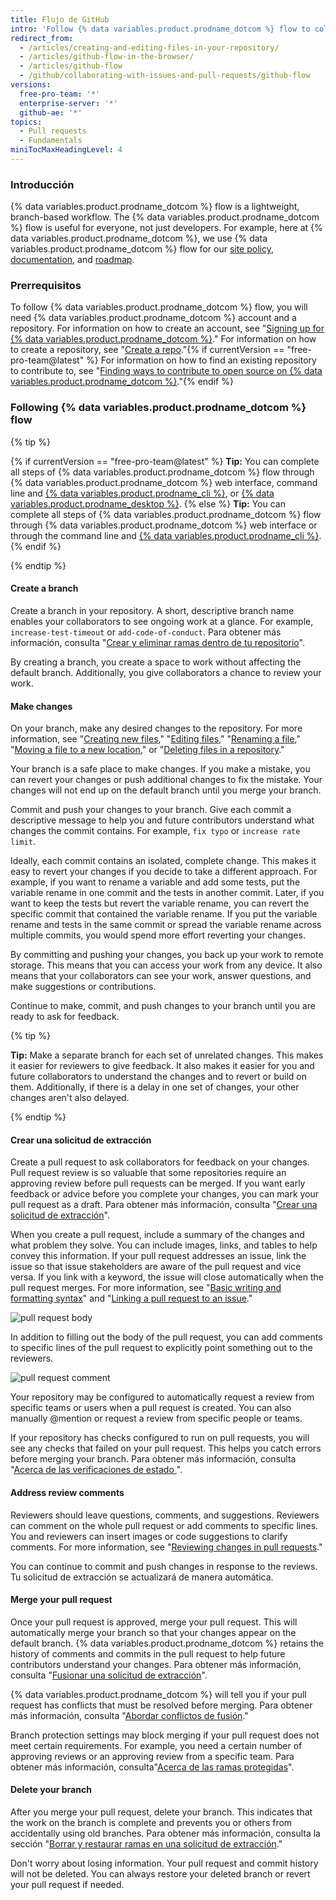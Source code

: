 ```yaml
---
title: Flujo de GitHub
intro: 'Follow {% data variables.product.prodname_dotcom %} flow to collaborate on projects.'
redirect_from:
  - /articles/creating-and-editing-files-in-your-repository/
  - /articles/github-flow-in-the-browser/
  - /articles/github-flow
  - /github/collaborating-with-issues-and-pull-requests/github-flow
versions:
  free-pro-team: '*'
  enterprise-server: '*'
  github-ae: '*'
topics:
  - Pull requests
  - Fundamentals
miniTocMaxHeadingLevel: 4
---
```


### Introducción

{% data variables.product.prodname_dotcom %} flow is a lightweight, branch-based workflow. The {% data variables.product.prodname_dotcom %} flow is useful for everyone, not just developers. For example, here at {% data variables.product.prodname_dotcom %}, we use {% data variables.product.prodname_dotcom %} flow for our [site policy](https://github.com/github/site-policy), [documentation](https://github.com/github/docs), and [roadmap](https://github.com/github/roadmap).

### Prerrequisitos

To follow {% data variables.product.prodname_dotcom %} flow, you will need {% data variables.product.prodname_dotcom %} account and a repository. For information on how to create an account, see "[Signing up for {% data variables.product.prodname_dotcom %}](/github/getting-started-with-github/signing-up-for-github)." For information on how to create a repository, see "[Create a repo](/github/getting-started-with-github/create-a-repo)."{% if currentVersion == "free-pro-team@latest" %} For information on how to find an existing repository to contribute to, see "[Finding ways to contribute to open source on {% data variables.product.prodname_dotcom %}](/github/getting-started-with-github/finding-ways-to-contribute-to-open-source-on-github)."{% endif %}

### Following {% data variables.product.prodname_dotcom %} flow

{% tip %}

{% if currentVersion == "free-pro-team@latest" %}
**Tip:** You can complete all steps of {% data variables.product.prodname_dotcom %} flow through {% data variables.product.prodname_dotcom %} web interface, command line and [{% data variables.product.prodname_cli %}](https://cli.github.com), or [{% data variables.product.prodname_desktop %}](/desktop).
{% else %}
**Tip:** You can complete all steps of {% data variables.product.prodname_dotcom %} flow through {% data variables.product.prodname_dotcom %} web interface or through the command line and [{% data variables.product.prodname_cli %}](https://cli.github.com).
{% endif %}

{% endtip %}

#### Create a branch

  Create a branch in your repository. A short, descriptive branch name enables your collaborators to see ongoing work at a glance. For example, `increase-test-timeout` or `add-code-of-conduct`. Para obtener más información, consulta "[Crear y eliminar ramas dentro de tu repositorio](/github/collaborating-with-issues-and-pull-requests/creating-and-deleting-branches-within-your-repository)".

  By creating a branch, you create a space to work without affecting the default branch. Additionally, you give collaborators a chance to review your work.

#### Make changes

On your branch, make any desired changes to the repository. For more information, see "[Creating new files](/articles/creating-new-files)," "[Editing files](/articles/editing-files)," "[Renaming a file](/articles/renaming-a-file)," "[Moving a file to a new location](/articles/moving-a-file-to-a-new-location)," or "[Deleting files in a repository](/github/managing-files-in-a-repository/deleting-files-in-a-repository)."

Your branch is a safe place to make changes. If you make a mistake, you can revert your changes or push additional changes to fix the mistake. Your changes will not end up on the default branch until you merge your branch.

Commit and push your changes to your branch. Give each commit a descriptive message to help you and future contributors understand what changes the commit contains. For example, `fix typo` or `increase rate limit`.

Ideally, each commit contains an isolated, complete change. This makes it easy to revert your changes if you decide to take a different approach. For example, if you want to rename a variable and add some tests, put the variable rename in one commit and the tests in another commit. Later, if you want to keep the tests but revert the variable rename, you can revert the specific commit that contained the variable rename. If you put the variable rename and tests in the same commit or spread the variable rename across multiple commits, you would spend more effort reverting your changes.

By committing and pushing your changes, you back up your work to remote storage. This means that you can access your work from any device. It also means that your collaborators can see your work, answer questions, and make suggestions or contributions.

Continue to make, commit, and push changes to your branch until you are ready to ask for feedback.

{% tip %}

**Tip:** Make a separate branch for each set of unrelated changes. This makes it easier for reviewers to give feedback. It also makes it easier for you and future collaborators to understand the changes and to revert or build on them. Additionally, if there is a delay in one set of changes, your other changes aren't also delayed.

{% endtip %}

#### Crear una solicitud de extracción

Create a pull request to ask collaborators for feedback on your changes. Pull request review is so valuable that some repositories require an approving review before pull requests can be merged. If you want early feedback or advice before you complete your changes, you can mark your pull request as a draft. Para obtener más información, consulta "[Crear una solicitud de extracción](/articles/creating-a-pull-request)".

When you create a pull request, include a summary of the changes and what problem they solve. You can include images, links, and tables to help convey this information. If your pull request addresses an issue, link the issue so that issue stakeholders are aware of the pull request and vice versa. If you link with a keyword, the issue will close automatically when the pull request merges. For more information, see "[Basic writing and formatting syntax](/github/writing-on-github/basic-writing-and-formatting-syntax)" and "[Linking a pull request to an issue](/github/managing-your-work-on-github/linking-a-pull-request-to-an-issue)."

![pull request body](../../../assets/images/help/pull_requests/pull-request-body.png)

In addition to filling out the body of the pull request, you can add comments to specific lines of the pull request to explicitly point something out to the reviewers.

![pull request comment](../../../assets/images/help/pull_requests/pull-request-comment.png)

Your repository may be configured to automatically request a review from specific teams or users when a pull request is created. You can also manually @mention or request a review from specific people or teams.

If your repository has checks configured to run on pull requests, you will see any checks that failed on your pull request. This helps you catch errors before merging your branch. Para obtener más información, consulta "[Acerca de las verificaciones de estado ](/github/collaborating-with-issues-and-pull-requests/about-status-checks)".

#### Address review comments

Reviewers should leave questions, comments, and suggestions. Reviewers can comment on the whole pull request or add comments to specific lines. You and reviewers can insert images or code suggestions to clarify comments. For more information, see "[Reviewing changes in pull requests](/github/collaborating-with-issues-and-pull-requests/reviewing-changes-in-pull-requests)."

You can continue to commit and push changes in response to the reviews. Tu solicitud de extracción se actualizará de manera automática.

#### Merge your pull request

Once your pull request is approved, merge your pull request. This will automatically merge your branch so that your changes appear on the default branch. {% data variables.product.prodname_dotcom %} retains the history of comments and commits in the pull request to help future contributors understand your changes. Para obtener más información, consulta "[Fusionar una solicitud de extracción](/articles/merging-a-pull-request)".

{% data variables.product.prodname_dotcom %} will tell you if your pull request has conflicts that must be resolved before merging. Para obtener más información, consulta "[Abordar conflictos de fusión](/github/collaborating-with-issues-and-pull-requests/addressing-merge-conflicts)."

Branch protection settings may block merging if your pull request does not meet certain requirements. For example, you need a certain number of approving reviews or an approving review from a specific team. Para obtener más información, consulta"[Acerca de las ramas protegidas](/github/administering-a-repository/about-protected-branches)".

#### Delete your branch

After you merge your pull request, delete your branch. This indicates that the work on the branch is complete and prevents you or others from accidentally using old branches. Para obtener más información, consulta la sección "[Borrar y restaurar ramas en una solicitud de extracción](/github/administering-a-repository/deleting-and-restoring-branches-in-a-pull-request)."

Don't worry about losing information. Your pull request and commit history will not be deleted. You can always restore your deleted branch or revert your pull request if needed.
